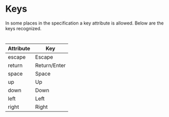# Keys
In some places in the specification a key attribute is allowed.
Below are the keys recognized.
#
| Attribute | Key          |
|-----------|--------------|
| escape    | Escape       |
| return    | Return/Enter |
| space     |  Space       |
| up        | Up           |
| down      | Down         |
| left      | Left         |
| right     | Right        |

